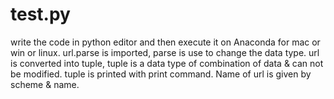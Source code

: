 # test.py
write the code in python editor and then execute it on Anaconda for mac or win or linux.
url.parse is imported, parse is use to change the data type.
url is converted into tuple, tuple is a data type of combination of data & can not be modified.
tuple is printed with print command.
Name of url is given by scheme & name.
